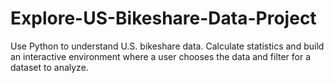 # Explore-US-Bikeshare-Data-Project
Use Python to understand U.S. bikeshare data.  Calculate statistics and build an interactive environment where a user chooses the data and filter for a dataset to analyze.
